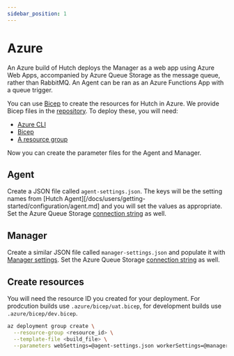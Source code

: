 ```yaml
---
sidebar_position: 1
---
```


# Azure
An Azure build of Hutch deploys the Manager as a web app using Azure Web Apps, accompanied by Azure Queue Storage as the message queue, rather than RabbitMQ. An Agent can be ran as an Azure Functions App with a queue trigger.

You can use [Bicep][bicep-intro] to create the resources for Hutch in Azure. We provide Bicep files in the [repository][hutch-repo]. To deploy these, you will need:
- [Azure CLI][azure-cli]
- [Bicep][install-bicep]
- [A resource group][create-resource-group]

Now you can create the parameter files for the Agent and Manager.

## Agent
Create a JSON file called `agent-settings.json`. The keys will be the setting names from [Hutch Agent][/docs/users/getting-started/configuration/agent.md] and you will set the values as appropriate. Set the Azure Queue Storage [connection string](/docs/users/getting-started/installation/message-queue.md) as well.

## Manager
Create a similar JSON file called `manager-settings.json` and populate it with [Manager settings](docs/users/getting-started/configuration/manager.md). Set the Azure Queue Storage [connection string](/docs/users/getting-started/installation/message-queue.md) as well.

## Create resources
You will need the resource ID you created for your deployment.
For prodcution builds use `.azure/bicep/uat.bicep`, for development builds use `.azure/bicep/dev.bicep`.
```bash
az deployment group create \
  --resource-group <resource_id> \
  --template-file <build_file> \
  --parameters webSettings=@agent-settings.json workerSettings=@manager-settings.json
```

[azure-cli]: https://learn.microsoft.com/en-us/cli/azure/install-azure-cli
[install-bicep]: https://learn.microsoft.com/en-us/azure/azure-resource-manager/bicep/install#azure-cli
[create-resource-group]: https://learn.microsoft.com/en-us/azure/azure-resource-manager/management/manage-resource-groups-portal
[bicep-intro]: https://learn.microsoft.com/en-us/azure/azure-resource-manager/bicep/overview?tabs=bicep
[hutch-repo]: https://github.com/HDRUK/hutch
